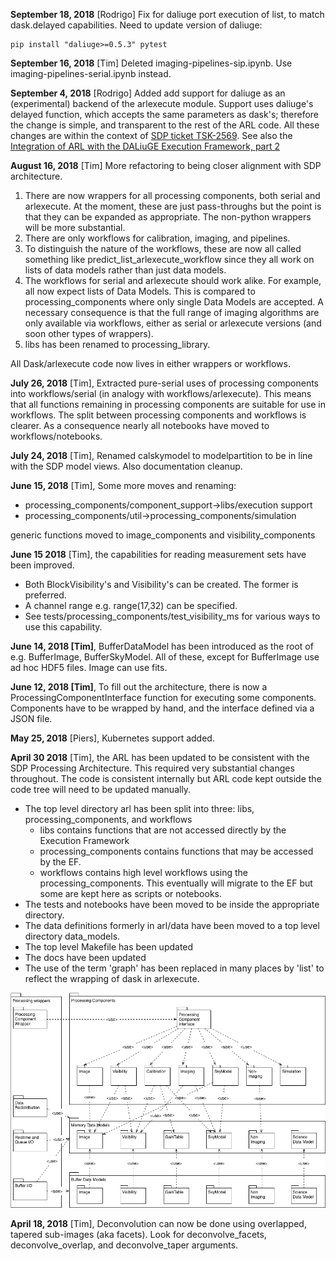 **September 18, 2018** [Rodrigo] Fix for daliuge port execution of list, to match dask.delayed capabilities. Need to
update version of daliuge:

    pip install "daliuge>=0.5.3" pytest


**September 16, 2018** [Tim] Deleted imaging-pipelines-sip.ipynb. Use imaging-pipelines-serial.ipynb instead.

**September 4, 2018** [Rodrigo]  Added add support for daliuge as an (experimental) backend of the arlexecute module. 
Support uses daliuge's delayed function, which accepts the same parameters as dask's; therefore the change is simple, 
and transparent to the rest of the ARL code. All these changes are within the context of [SDP ticket 
TSK-2569](https://jira.ska-sdp.org/browse/TSK-2569). See also the 
[Integration of ARL with the DALiuGE Execution Framework, part 2](https://confluence.ska-sdp.org/display/WBS/Integration+of+ARL+with+the+DALiuGE+Execution+Framework%2C+part+2)

**August 16, 2018** [Tim] More refactoring to being closer alignment with SDP architecture.
1. There are now wrappers for all processing components, both serial and 
arlexecute. At the moment, these are just pass-throughs but the point is that they can
be expanded as appropriate. The non-python wrappers will be more substantial.
2. There are only workflows for calibration, imaging, and pipelines.
3. To distinguish the nature of the workflows, these are now all called something like
predict_list_arlexecute_workflow since they all work on lists of data models rather 
than just data models.
4. The workflows for serial and arlexecute should work alike. For example, all now 
expect lists of Data Models. This is compared to processing_components
where only single Data Models are accepted. A necessary consequence is
that the full range of imaging algorithms are only available via 
workflows, either as serial or arlexecute versions (and soon other
types of wrappers).
5. libs has been renamed to processing_library.

All Dask/arlexecute code now lives in either wrappers or workflows.

**July 26, 2018** [Tim], Extracted pure-serial uses of processing components 
into workflows/serial (in analogy with workflows/arlexecute). This means that
all functions remaining in processing components are suitable for use in
workflows. The split between processing components and workflows is clearer.
As a consequence nearly all notebooks have moved to workflows/notebooks.

**July 24, 2018** [Tim], Renamed calskymodel to modelpartition to 
be in line with the SDP model views. Also documentation cleanup.

**June 15, 2018** [Tim], Some more moves and renaming:
* processing_components/component_support->libs/execution support
* processing_components/util->processing_components/simulation

generic functions moved to image_components and visibility_components

**June 15 2018** [Tim], the capabilities for reading measurement sets have been improved.
* Both BlockVisibility's and Visibility's can be created. The former is preferred.
* A channel range e.g. range(17,32) can be specified.
* See tests/processing_components/test_visibility_ms for various ways to use this capability.

**June 14, 2018 [Tim]**, BufferDataModel has been introduced as the root of e.g. BufferImage, BufferSkyModel. All of 
these, except for BufferImage use ad hoc HDF5 files. Image can use fits.

**June 12, 2018 [Tim]**, To fill out the architecture, there is now a ProcessingComponentInterface function for executing 
some components. Components have to be wrapped by hand, and the interface defined via a JSON file.

**May 25, 2018** [Piers], Kubernetes support added.

**April 30 2018** [Tim], the ARL has been updated to be consistent with the SDP Processing Architecture. This required 
very substantial changes throughout. The code is consistent internally but ARL code kept outside the code tree will 
need to be updated manually.

* The top level directory arl has been split into three: libs, processing_components, and workflows
    - libs contains functions that are not accessed directly by the Execution Framework
    - processing_components contains functions that may be accessed by the EF. 
    - workflows contains high level workflows using the processing_components. This eventually will migrate to the EF
     but some are kept here as scripts or notebooks.
* The tests and notebooks have been moved to be inside the appropriate directory.
* The data definitions formerly in arl/data have been moved to a top level directory data_models. 
* The top level Makefile has been updated
* The docs have been updated
* The use of the term 'graph' has been replaced in many places by 'list' to reflect the wrapping of dask in 
arlexecute.

![SDP Processing Architecture](./docs/SDP_processing_architecture.png)

**April 18, 2018** [Tim], Deconvolution can now be done using overlapped, tapered sub-images (aka facets).
Look for deconvolve_facets, deconvolve_overlap, and deconvolve_taper arguments.

